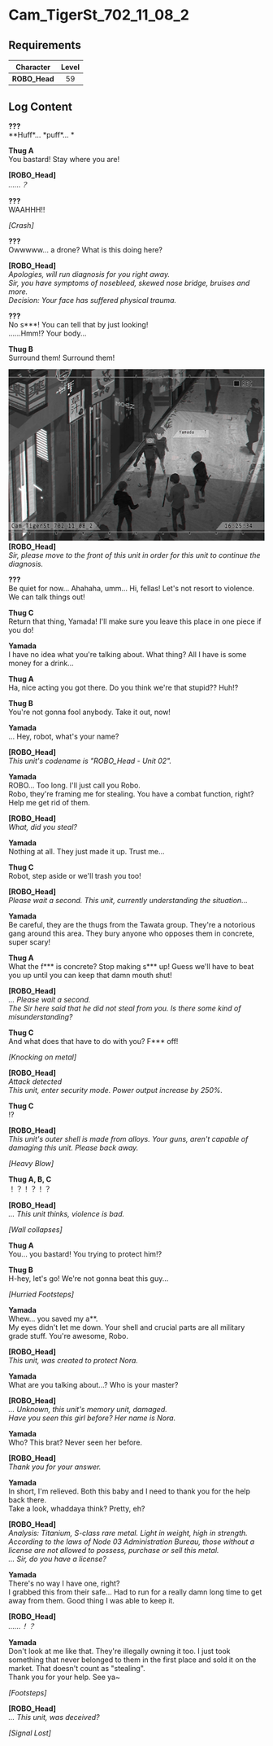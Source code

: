 # Cam_TigerSt_702_11_08_2
## Requirements
|  Character  |Level|
|-------------|:---:|
|**ROBO_Head**| 59  |

## Log Content
**???**<br>
*\*Huff\*... \*puff\*... *

**Thug A**<br>
You bastard! Stay where you are!

**[ROBO_Head]**<br>
*……？*

**???**<br>
WAAHHH!!

*\[Crash\]*

**???**<br>
Owwwww... a drone? What is this doing here?

**[ROBO_Head]**<br>
*Apologies, will run diagnosis for you right away.<br>
Sir, you have symptoms of nosebleed, skewed nose bridge, bruises and more. <br>
Decision: Your face has suffered physical trauma.*

**???**<br>
No s\*\*\*! You can tell that by just looking!<br>
......Hmm!? Your body...

**Thug B**<br>
Surround them! Surround them!

![ros1601.png](./attachments/ros1601.png)
**[ROBO_Head]**<br>
*Sir, please move to the front of this unit in order for this unit to continue the diagnosis.*

**???**<br>
Be quiet for now... Ahahaha, umm... Hi, fellas! Let's not resort to violence. We can talk things out!

**Thug C**<br>
Return that thing, Yamada! I'll make sure you leave this place in one piece if you do!

**Yamada**<br>
I have no idea what you're talking about. What thing? All I have is some money for a drink...

**Thug A**<br>
Ha, nice acting you got there. Do you think we're that stupid?? Huh!?

**Thug B**<br>
You're not gonna fool anybody. Take it out, now!

**Yamada**<br>
... Hey, robot, what's your name?

**[ROBO_Head]**<br>
*This unit's codename is "ROBO\_Head \- Unit 02".*

**Yamada**<br>
ROBO... Too long. I'll just call you Robo.<br>
Robo, they're framing me for stealing. You have a combat function, right? Help me get rid of them.

**[ROBO_Head]**<br>
*What, did you steal?*

**Yamada**<br>
Nothing at all. They just made it up. Trust me...

**Thug C**<br>
Robot, step aside or we'll trash you too!

**[ROBO_Head]**<br>
*Please wait a second. This unit, currently understanding the situation...*

**Yamada**<br>
Be careful, they are the thugs from the Tawata group. They're a notorious gang around this area. They bury anyone who opposes them in concrete, super scary!

**Thug A**<br>
What the f\*\*\* is concrete? Stop making s\*\*\* up! Guess we'll have to beat you up until you can keep that damn mouth shut!

**[ROBO_Head]**<br>
*... Please wait a second.<br>
The Sir here said that he did not steal from you. Is there some kind of misunderstanding?*

**Thug C**<br>
And what does that have to do with you? F\*\*\* off!

*\[Knocking on metal\]*

**[ROBO_Head]**<br>
*Attack detected<br>
This unit, enter security mode. Power output increase by 250%.*

**Thug C**<br>
!?

**[ROBO_Head]**<br>
*This unit's outer shell is made from alloys. Your guns, aren't capable of damaging this unit. Please back away.*

*\[Heavy Blow\]*

**Thug A, B, C**<br>
！？！？！？

**[ROBO_Head]**<br>
*... This unit thinks, violence is bad.*

*\[Wall collapses\]*

**Thug A**<br>
You... you bastard! You trying to protect him!?

**Thug B**<br>
H\-hey, let's go! We're not gonna beat this guy...

*\[Hurried Footsteps\]*

**Yamada**<br>
Whew... you saved my a\*\*.<br>
My eyes didn't let me down. Your shell and crucial parts are all military grade stuff. You're awesome, Robo.

**[ROBO_Head]**<br>
*This unit, was created to protect Nora.*

**Yamada**<br>
What are you talking about...? Who is your master? 

**[ROBO_Head]**<br>
*... Unknown, this unit's memory unit, damaged.<br>
Have you seen this girl before? Her name is Nora.*

**Yamada**<br>
Who? This brat? Never seen her before.

**[ROBO_Head]**<br>
*Thank you for your answer.*

**Yamada**<br>
In short, I'm relieved. Both this baby and I need to thank you for the help back there.<br>
Take a look, whaddaya think? Pretty, eh?

**[ROBO_Head]**<br>
*Analysis: Titanium, S\-class rare metal. Light in weight, high in strength. According to the laws of Node 03 Administration Bureau, those without a license are not allowed to possess, purchase or sell this metal.<br>
... Sir, do you have a license?*

**Yamada**<br>
There's no way I have one, right?<br>
I grabbed this from their safe... Had to run for a really damn long time to get away from them. Good thing I was able to keep it.

**[ROBO_Head]**<br>
*……！？*

**Yamada**<br>
Don't look at me like that. They're illegally owning it too. I just took something that never belonged to them in the first place and sold it on the market. That doesn't count as "stealing".<br>
Thank you for your help. See ya\~

*\[Footsteps\]*

**[ROBO_Head]**<br>
*... This unit, was deceived?*

*[Signal Lost]*
